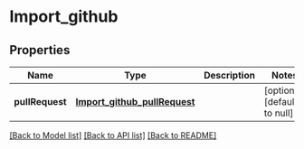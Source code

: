 # Import_github
## Properties

| Name | Type | Description | Notes |
|------------ | ------------- | ------------- | -------------|
| **pullRequest** | [**Import_github_pullRequest**](Import_github_pullRequest.md) |  | [optional] [default to null] |

[[Back to Model list]](../README.md#documentation-for-models) [[Back to API list]](../README.md#documentation-for-api-endpoints) [[Back to README]](../README.md)

